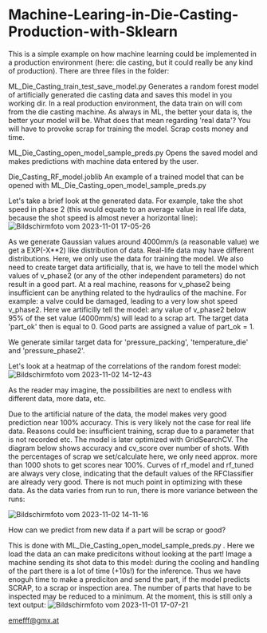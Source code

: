 # Machine-Learing-in-Die-Casting-Production-with-Sklearn

This is a simple example on how machine learning could be implemented in a production environment (here: die casting, but it could really be any kind of production). 
There are three files in the folder:

ML_Die_Casting_train_test_save_model.py
    Generates a random forest model of artificially generated die casting data and saves this model in you working dir.
    In a real production environment, the data train on will com from the die casting machine. As always in ML, the better
    your data is, the better your model will be. What does that mean regarding 'real data'? You will have to provoke scrap
    for training the model. Scrap costs money and time.

ML_Die_Casting_open_model_sample_preds.py
    Opens the saved model and makes predictions with machine data entered by the user.

Die_Casting_RF_model.joblib
    An example of a trained model that can be opened with ML_Die_Casting_open_model_sample_preds.py

    
Let's take a brief look at the generated data. For example, take the shot speed in phase 2 (this would equate to an average value in real life data, because the shot speed is almost never a horizontal line):
![Bildschirmfoto vom 2023-11-01 17-05-26](https://github.com/emefff/Machine-Learing-in-Die-Casting-Production-with-Sklearn/assets/89903493/80ec501a-552a-4da5-b043-692d869f3c1d)


As we generate Gaussian values around 4000mm/s (a reasonable value) we get a EXP(-X**2) like distribution of data. Real-life data may have different distributions. Here, we only use the data for training the model.
We also need to create target data artificially, that is, we have to tell the model which values of v_phase2 (or any of the other independent parameters) do not result in a good part. At a real machine, reasons for v_phase2 being insufficient can be anything related to the hydraulics of the machine. For example: a valve could be damaged, leading to a very low shot speed v_phase2.
Here we artificilly tell the model: any value of v_phase2 below 95% of the set value (4000mm/s) will lead to a scrap art. The target data 'part_ok' then is equal to 0. Good parts are assigned a value of part_ok = 1.

We generate similar target data for 'pressure_packing', 'temperature_die' and 'pressure_phase2'.

Let's look at a heatmap of the correlations of the random forest model:
![Bildschirmfoto vom 2023-11-02 14-12-43](https://github.com/emefff/Machine-Learing-in-Die-Casting-Production-with-Sklearn/assets/89903493/7dc08bf9-97dd-4051-8504-557925834398)


As the reader may imagine, the possibilities are next to endless with different data, more data, etc.

Due to the artificial nature of the data, the model makes very good prediction near 100% accuracy. This is very likely not the case for real life data. Reasons could be: insufficient training, scrap due to a parameter that is not recorded etc.
The model is later optimized with GridSearchCV. The diagram below shows accuracy and cv_score over number of shots. With the percentages of scrap we set/calculate here, we only need approx. more than 1000 shots to get scores near 100%. Curves of rf_model and rf_tuned are always very close, indicating that the default values of the RFClassifier are already very good. There is not much point in optimizing with these data. As the data varies from run to run, there is more variance between the runs:

![Bildschirmfoto vom 2023-11-02 14-11-16](https://github.com/emefff/Machine-Learing-in-Die-Casting-Production-with-Sklearn/assets/89903493/971277aa-6705-4407-b2ca-35952795cd91)


How can we predict from new data if a part will be scrap or good?

This is done with ML_Die_Casting_open_model_sample_preds.py .
Here we load the data an can make predicitons without looking at the part! Image a machine sending its shot data to this model: during the cooling and handling of the part there is a lot of time (+10s!) for the inference. Thus we have enoguh time to make a prediciton and send the part, if the model predicts SCRAP, to a scrap or inspection area. The number of parts that have to be inspected may be reduced to a minimum.
At the moment, this is still only a text output:
![Bildschirmfoto vom 2023-11-01 17-07-21](https://github.com/emefff/Machine-Learing-in-Die-Casting-Production-with-Sklearn/assets/89903493/edd92f9b-6e65-4215-816e-4e652ab05ead)


emefff@gmx.at

